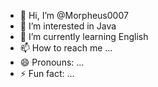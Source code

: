 - 👋 Hi, I’m @Morpheus0007
- 👀 I’m interested in Java
- 🌱 I’m currently learning English
- 📫 How to reach me ...
- 😄 Pronouns: ...
- ⚡ Fun fact: ...

<!---
Morpheus0007/Morpheus0007 is a ✨ special ✨ repository because its `README.md` (this file) appears on your GitHub profile.
You can click the Preview link to take a look at your changes.
--->
